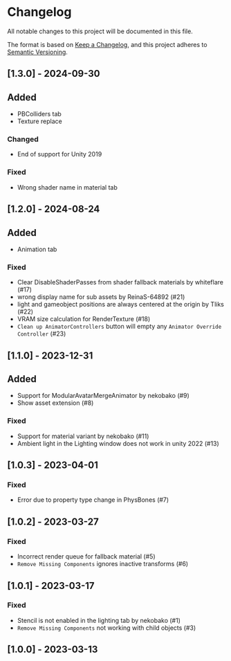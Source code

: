 # Changelog
All notable changes to this project will be documented in this file.

The format is based on [Keep a Changelog](https://keepachangelog.com/en/1.0.0/),
and this project adheres to [Semantic Versioning](https://semver.org/spec/v2.0.0.html).

## [1.3.0] - 2024-09-30

## Added
- PBColliders tab
- Texture replace

### Changed
- End of support for Unity 2019

### Fixed
- Wrong shader name in material tab

## [1.2.0] - 2024-08-24

## Added
- Animation tab

### Fixed
- Clear DisableShaderPasses from shader fallback materials by whiteflare (#17)
- wrong display name for sub assets by ReinaS-64892 (#21)
- light and gameobject positions are always centered at the origin by Tliks (#22)
- VRAM size calculation for RenderTexture (#18)
- `Clean up AnimatorControllers` button will empty any `Animator Override Controller` (#23)

## [1.1.0] - 2023-12-31

## Added
- Support for ModularAvatarMergeAnimator  by nekobako (#9)
- Show asset extension (#8)

### Fixed
- Support for material variant by nekobako (#11)
- Ambient light in the Lighting window does not work in unity 2022 (#13)

## [1.0.3] - 2023-04-01

### Fixed
- Error due to property type change in PhysBones (#7)

## [1.0.2] - 2023-03-27

### Fixed
- Incorrect render queue for fallback material (#5)
- `Remove Missing Components` ignores inactive transforms (#6)

## [1.0.1] - 2023-03-17

### Fixed
- Stencil is not enabled in the lighting tab by nekobako (#1)
- `Remove Missing Components` not working with child objects (#3)

## [1.0.0] - 2023-03-13